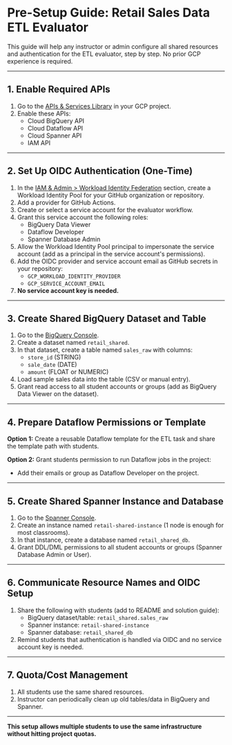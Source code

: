 
# Pre-Setup Guide: Retail Sales Data ETL Evaluator

This guide will help any instructor or admin configure all shared resources and authentication for the ETL evaluator, step by step. No prior GCP experience is required.

---

## 1. Enable Required APIs
1. Go to the [APIs & Services Library](https://console.cloud.google.com/apis/library) in your GCP project.
2. Enable these APIs:
	- Cloud BigQuery API
	- Cloud Dataflow API
	- Cloud Spanner API
	- IAM API

---

## 2. Set Up OIDC Authentication (One-Time)
1. In the [IAM & Admin > Workload Identity Federation](https://console.cloud.google.com/iam-admin/workload-identity-pools) section, create a Workload Identity Pool for your GitHub organization or repository.
2. Add a provider for GitHub Actions.
3. Create or select a service account for the evaluator workflow.
4. Grant this service account the following roles:
	- BigQuery Data Viewer
	- Dataflow Developer
	- Spanner Database Admin
5. Allow the Workload Identity Pool principal to impersonate the service account (add as a principal in the service account's permissions).
6. Add the OIDC provider and service account email as GitHub secrets in your repository:
	- `GCP_WORKLOAD_IDENTITY_PROVIDER`
	- `GCP_SERVICE_ACCOUNT_EMAIL`
7. **No service account key is needed.**

---

## 3. Create Shared BigQuery Dataset and Table
1. Go to the [BigQuery Console](https://console.cloud.google.com/bigquery).
2. Create a dataset named `retail_shared`.
3. In that dataset, create a table named `sales_raw` with columns:
	- `store_id` (STRING)
	- `sale_date` (DATE)
	- `amount` (FLOAT or NUMERIC)
4. Load sample sales data into the table (CSV or manual entry).
5. Grant read access to all student accounts or groups (add as BigQuery Data Viewer on the dataset).

---

## 4. Prepare Dataflow Permissions or Template
**Option 1:** Create a reusable Dataflow template for the ETL task and share the template path with students.

**Option 2:** Grant students permission to run Dataflow jobs in the project:
  - Add their emails or group as Dataflow Developer on the project.

---

## 5. Create Shared Spanner Instance and Database
1. Go to the [Spanner Console](https://console.cloud.google.com/spanner).
2. Create an instance named `retail-shared-instance` (1 node is enough for most classrooms).
3. In that instance, create a database named `retail_shared_db`.
4. Grant DDL/DML permissions to all student accounts or groups (Spanner Database Admin or User).

---

## 6. Communicate Resource Names and OIDC Setup
1. Share the following with students (add to README and solution guide):
	- BigQuery dataset/table: `retail_shared.sales_raw`
	- Spanner instance: `retail-shared-instance`
	- Spanner database: `retail_shared_db`
2. Remind students that authentication is handled via OIDC and no service account key is needed.

---

## 7. Quota/Cost Management
1. All students use the same shared resources.
2. Instructor can periodically clean up old tables/data in BigQuery and Spanner.

---

**This setup allows multiple students to use the same infrastructure without hitting project quotas.**
